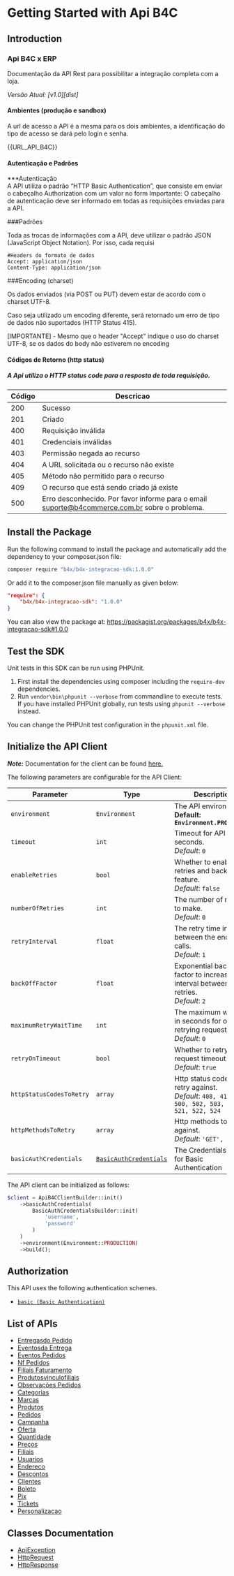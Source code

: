 
# Getting Started with Api B4C

## Introduction

### Api B4C x ERP

Documentação da API Rest para possibilitar a integração completa com a loja.

*Versão Atual: [v1.0][dist]*

#### Ambientes (produção e sandbox)

A url de acesso a API é a mesma para os dois ambientes, a identificação  do tipo de acesso se dará pelo login e senha.

{{URL_API_B4C}}

#### Autenticação e Padrões

***Autenticação  
A API utiliza o padrão “HTTP Basic Authentication”, que consiste em enviar o cabeçalho Authorization com um valor no form
Importante: O cabeçalho de autenticação deve ser informado em todas as requisições enviadas para a API.

###Padrões

Toda as trocas de informações com a API, deve utilizar o padrão JSON (JavaScript Object Notation). Por isso, cada requisi

`#Headers do formato de dados`  
`Accept: application/json`  
`Content-Type: application/json`

###Encoding (charset)

Os dados enviados (via POST ou PUT) devem estar de acordo com o charset UTF-8.

Caso seja utilizado um encoding diferente, será retornado um erro de tipo de dados não suportados (HTTP Status 415).

[IMPORTANTE] - Mesmo que o header "Accept" indique o uso do charset UTF-8, se os dados do body não estiverem no encoding

#### Códigos de Retorno (http status)

##### A Api utiliza o HTTP status code para a resposta de toda requisição.

| Código | Descricao |  
|------|-----------|  
| 200 | Sucesso |  
| 201 | Criado |  
| 400 | Requisição inválida |  
| 401 | Credenciais  inválidas |  
| 403 | Permissão negada ao recurso |  
| 404 | A URL solicitada ou o recurso não existe |  
| 405 | Método não permitido para o recurso |  
| 409 | O recurso que está sendo criado já existe |  
| 500 | Erro desconhecido. Por favor informe para o email suporte@b4commerce.com.br sobre o problema. |

## Install the Package

Run the following command to install the package and automatically add the dependency to your composer.json file:

```bash
composer require "b4x/b4x-integracao-sdk:1.0.0"
```

Or add it to the composer.json file manually as given below:

```json
"require": {
    "b4x/b4x-integracao-sdk": "1.0.0"
}
```

You can also view the package at:
https://packagist.org/packages/b4x/b4x-integracao-sdk#1.0.0

## Test the SDK

Unit tests in this SDK can be run using PHPUnit.

1. First install the dependencies using composer including the `require-dev` dependencies.
2. Run `vendor\bin\phpunit --verbose` from commandline to execute tests. If you have installed PHPUnit globally, run tests using `phpunit --verbose` instead.

You can change the PHPUnit test configuration in the `phpunit.xml` file.

## Initialize the API Client

**_Note:_** Documentation for the client can be found [here.](https://www.github.com/ricardoAugustoTulio/b4x-integracao-php-sdk/tree/1.0.0/doc/client.md)

The following parameters are configurable for the API Client:

| Parameter | Type | Description |
|  --- | --- | --- |
| `environment` | `Environment` | The API environment. <br> **Default: `Environment.PRODUCTION`** |
| `timeout` | `int` | Timeout for API calls in seconds.<br>*Default*: `0` |
| `enableRetries` | `bool` | Whether to enable retries and backoff feature.<br>*Default*: `false` |
| `numberOfRetries` | `int` | The number of retries to make.<br>*Default*: `0` |
| `retryInterval` | `float` | The retry time interval between the endpoint calls.<br>*Default*: `1` |
| `backOffFactor` | `float` | Exponential backoff factor to increase interval between retries.<br>*Default*: `2` |
| `maximumRetryWaitTime` | `int` | The maximum wait time in seconds for overall retrying requests.<br>*Default*: `0` |
| `retryOnTimeout` | `bool` | Whether to retry on request timeout.<br>*Default*: `true` |
| `httpStatusCodesToRetry` | `array` | Http status codes to retry against.<br>*Default*: `408, 413, 429, 500, 502, 503, 504, 521, 522, 524` |
| `httpMethodsToRetry` | `array` | Http methods to retry against.<br>*Default*: `'GET', 'PUT'` |
| `basicAuthCredentials` | [`BasicAuthCredentials`](https://www.github.com/ricardoAugustoTulio/b4x-integracao-php-sdk/tree/1.0.0/doc/auth/basic-authentication.md) | The Credentials Setter for Basic Authentication |

The API client can be initialized as follows:

```php
$client = ApiB4CClientBuilder::init()
    ->basicAuthCredentials(
        BasicAuthCredentialsBuilder::init(
            'username',
            'password'
        )
    )
    ->environment(Environment::PRODUCTION)
    ->build();
```

## Authorization

This API uses the following authentication schemes.

* [`basic (Basic Authentication)`](https://www.github.com/ricardoAugustoTulio/b4x-integracao-php-sdk/tree/1.0.0/doc/auth/basic-authentication.md)

## List of APIs

* [Entregasdo Pedido](https://www.github.com/ricardoAugustoTulio/b4x-integracao-php-sdk/tree/1.0.0/doc/controllers/entregasdo-pedido.md)
* [Eventosda Entrega](https://www.github.com/ricardoAugustoTulio/b4x-integracao-php-sdk/tree/1.0.0/doc/controllers/eventosda-entrega.md)
* [Eventos Pedidos](https://www.github.com/ricardoAugustoTulio/b4x-integracao-php-sdk/tree/1.0.0/doc/controllers/eventos-pedidos.md)
* [Nf Pedidos](https://www.github.com/ricardoAugustoTulio/b4x-integracao-php-sdk/tree/1.0.0/doc/controllers/nf-pedidos.md)
* [Filiais Faturamento](https://www.github.com/ricardoAugustoTulio/b4x-integracao-php-sdk/tree/1.0.0/doc/controllers/filiais-faturamento.md)
* [Produtosvinculofiliais](https://www.github.com/ricardoAugustoTulio/b4x-integracao-php-sdk/tree/1.0.0/doc/controllers/produtosvinculofiliais.md)
* [Observações Pedidos](https://www.github.com/ricardoAugustoTulio/b4x-integracao-php-sdk/tree/1.0.0/doc/controllers/observações-pedidos.md)
* [Categorias](https://www.github.com/ricardoAugustoTulio/b4x-integracao-php-sdk/tree/1.0.0/doc/controllers/categorias.md)
* [Marcas](https://www.github.com/ricardoAugustoTulio/b4x-integracao-php-sdk/tree/1.0.0/doc/controllers/marcas.md)
* [Produtos](https://www.github.com/ricardoAugustoTulio/b4x-integracao-php-sdk/tree/1.0.0/doc/controllers/produtos.md)
* [Pedidos](https://www.github.com/ricardoAugustoTulio/b4x-integracao-php-sdk/tree/1.0.0/doc/controllers/pedidos.md)
* [Campanha](https://www.github.com/ricardoAugustoTulio/b4x-integracao-php-sdk/tree/1.0.0/doc/controllers/campanha.md)
* [Oferta](https://www.github.com/ricardoAugustoTulio/b4x-integracao-php-sdk/tree/1.0.0/doc/controllers/oferta.md)
* [Quantidade](https://www.github.com/ricardoAugustoTulio/b4x-integracao-php-sdk/tree/1.0.0/doc/controllers/quantidade.md)
* [Preços](https://www.github.com/ricardoAugustoTulio/b4x-integracao-php-sdk/tree/1.0.0/doc/controllers/preços.md)
* [Filiais](https://www.github.com/ricardoAugustoTulio/b4x-integracao-php-sdk/tree/1.0.0/doc/controllers/filiais.md)
* [Usuarios](https://www.github.com/ricardoAugustoTulio/b4x-integracao-php-sdk/tree/1.0.0/doc/controllers/usuarios.md)
* [Endereco](https://www.github.com/ricardoAugustoTulio/b4x-integracao-php-sdk/tree/1.0.0/doc/controllers/endereco.md)
* [Descontos](https://www.github.com/ricardoAugustoTulio/b4x-integracao-php-sdk/tree/1.0.0/doc/controllers/descontos.md)
* [Clientes](https://www.github.com/ricardoAugustoTulio/b4x-integracao-php-sdk/tree/1.0.0/doc/controllers/clientes.md)
* [Boleto](https://www.github.com/ricardoAugustoTulio/b4x-integracao-php-sdk/tree/1.0.0/doc/controllers/boleto.md)
* [Pix](https://www.github.com/ricardoAugustoTulio/b4x-integracao-php-sdk/tree/1.0.0/doc/controllers/pix.md)
* [Tickets](https://www.github.com/ricardoAugustoTulio/b4x-integracao-php-sdk/tree/1.0.0/doc/controllers/tickets.md)
* [Personalizacao](https://www.github.com/ricardoAugustoTulio/b4x-integracao-php-sdk/tree/1.0.0/doc/controllers/personalizacao.md)

## Classes Documentation

* [ApiException](https://www.github.com/ricardoAugustoTulio/b4x-integracao-php-sdk/tree/1.0.0/doc/api-exception.md)
* [HttpRequest](https://www.github.com/ricardoAugustoTulio/b4x-integracao-php-sdk/tree/1.0.0/doc/http-request.md)
* [HttpResponse](https://www.github.com/ricardoAugustoTulio/b4x-integracao-php-sdk/tree/1.0.0/doc/http-response.md)

